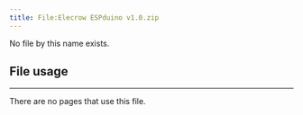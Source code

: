 ```yaml
---
title: File:Elecrow ESPduino v1.0.zip
---
```


No file by this name exists.

## File usage
------

There are no pages that use this file.